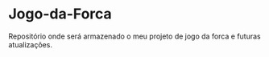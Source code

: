 # Jogo-da-Forca
Repositório onde será armazenado o meu projeto de jogo da forca e futuras atualizações.
